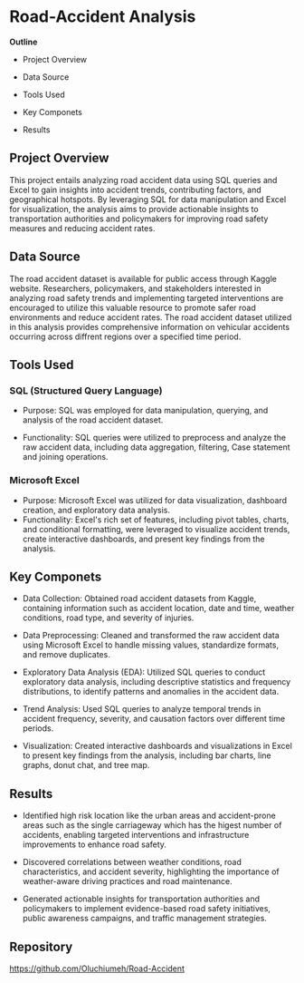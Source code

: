 # Road-Accident Analysis

**Outline**
- Project Overview

- Data Source

- Tools Used

- Key Componets

- Results

## Project Overview

This project entails analyzing road accident data using SQL queries and Excel to gain insights into accident trends, contributing factors, and geographical hotspots. By leveraging SQL for data manipulation and Excel for visualization, the analysis aims to provide actionable insights to transportation authorities and policymakers for improving road safety measures and reducing accident rates.

## Data Source

The road accident dataset is available for public access through Kaggle website. Researchers, policymakers, and stakeholders interested in analyzing road safety trends and implementing targeted interventions are encouraged to utilize this valuable resource to promote safer road environments and reduce accident rates. The road accident dataset utilized in this analysis provides comprehensive information on vehicular accidents occurring across diffrent regions over a specified time period.

## Tools Used

### SQL (Structured Query Language)

- Purpose: SQL was employed for data manipulation, querying, and analysis of the road accident dataset.
  
- Functionality: SQL queries were utilized to preprocess and analyze the raw accident data, including data aggregation, filtering, Case statement and joining operations.
  
### Microsoft Excel
- Purpose: Microsoft Excel was utilized for data visualization, dashboard creation, and exploratory data analysis.
- Functionality: Excel's rich set of features, including pivot tables, charts, and conditional formatting, were leveraged to visualize accident trends, create interactive dashboards, and present key findings from the analysis.

## Key Componets

- Data Collection: Obtained road accident datasets from Kaggle, containing information such as accident location, date and time, weather conditions, road type, and severity of injuries.

- Data Preprocessing: Cleaned and transformed the raw accident data using Microsoft Excel to handle missing values, standardize formats, and remove duplicates.

- Exploratory Data Analysis (EDA): Utilized SQL queries to conduct exploratory data analysis, including descriptive statistics and frequency distributions, to identify patterns and anomalies in the accident data.

- Trend Analysis: Used SQL queries to analyze temporal trends in accident frequency, severity, and causation factors over different time periods.

- Visualization: Created interactive dashboards and visualizations in Excel to present key findings from the analysis, including bar charts, line graphs, donut chat, and tree map.

## Results
- Identified high risk location like the urban areas and accident-prone areas such as the single carriageway which has the higest number of accidents, enabling targeted interventions and infrastructure improvements to enhance road safety.

- Discovered correlations between weather conditions, road characteristics, and accident severity, highlighting the importance of weather-aware driving practices and road maintenance.

- Generated actionable insights for transportation authorities and policymakers to implement evidence-based road safety initiatives, public awareness campaigns, and traffic management strategies.

## Repository

https://github.com/Oluchiumeh/Road-Accident
